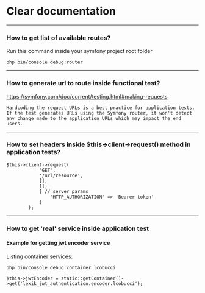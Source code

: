 # Clear documentation

---------------------------------------------------------------------------------------------------------------------------------------------------
### How to get list of available routes?

Run this command inside your symfony project root folder

`php bin/console debug:router`

---------------------------------------------------------------------------------------------------------------------------------------------------
### How to generate url to route inside functional test?

https://symfony.com/doc/current/testing.html#making-requests

`
Hardcoding the request URLs is a best practice for application tests. If the test generates URLs using the Symfony router, it won't detect any change made to the application URLs which may impact the end users.
`

---------------------------------------------------------------------------------------------------------------------------------------------------
### How to set headers inside $this->client->request() method in application tests? 

```
$this->client->request(
            'GET', 
            '/url/resource',
            [],
            [],
            [ // server params
                'HTTP_AUTHORIZATION' => 'Bearer token'
            ]
        );
```

---------------------------------------------------------------------------------------------------------------------------------------------------
### How to get 'real' service inside application test

#### Example for getting jwt encoder service

Listing container services: 

`php bin/console debug:container lcobucci`

```
$this->jwtEncoder = static::getContainer()->get('lexik_jwt_authentication.encoder.lcobucci');
```
